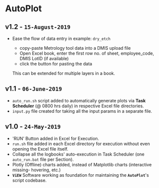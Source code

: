 AutoPlot
========
v1.2 - `15-August-2019`
----
* Ease the flow of data entry in example: `dry_etch`
	- copy-paste Metrology tool data into a DMIS upload file
	- Open Excel book, enter the first row no. of sheet, employee_code, DMIS LotID (if available)
	- click the button for pasting the data

	This can be extended for multiple layers in a book.

v1.1 - `06-June-2019`
----
* `auto_run.sh` script added to automatically generate plots via __Task Scheduler__ (@ 0800 hrs daily) in respective Excel file directories.
* `input.py` file created for taking all the input params in a separate file.



v1.0 - `24-May-2019`
----
* 'RUN' Button added in Excel for Execution.
* `run.sh` file added in each Excel directory for execution without even opening the Excel file itself.
* Collapse all the logbooks' auto-execution in Task Scheduler (one `auto_run.bat` file per Section).
* Plotly (Offline) charts added, instead of Matplotlib charts (interactive missing- hovering, etc.)
* __`ViEW`__ Software working as foundation for maintaining the __`AutoPlot`__'s script codebase.